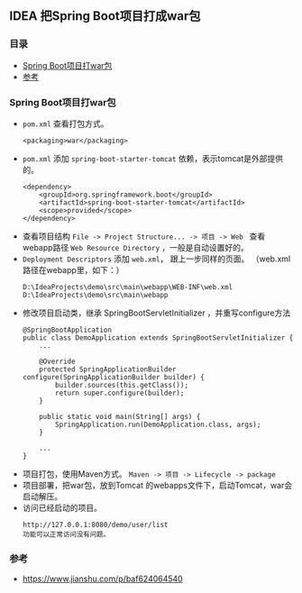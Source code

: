 ## IDEA 把Spring Boot项目打成war包

### 目录
* [Spring Boot项目打war包](#Spring-Boot项目打war包)
* [参考](#参考)

### Spring Boot项目打war包
* `pom.xml` 查看打包方式。
    ```text
    <packaging>war</packaging>
    ```
* `pom.xml` 添加 `spring-boot-starter-tomcat` 依赖，表示tomcat是外部提供的。
    ```text
    <dependency>
        <groupId>org.springframework.boot</groupId>
        <artifactId>spring-boot-starter-tomcat</artifactId>
        <scope>provided</scope>
    </dependency>
    ```
* 查看项目结构 `File -> Project Structure... -> 项目 -> Web `  查看webapp路径 `Web Resource Directory` ，一般是自动设置好的。
* `Deployment Descriptors` 添加 `web.xml`， 跟上一步同样的页面。 （web.xml路径在webapp里，如下：）
    ```text
    D:\IdeaProjects\demo\src\main\webapp\WEB-INF\web.xml
    D:\IdeaProjects\demo\src\main\webapp
    ```
* 修改项目启动类，继承 SpringBootServletInitializer ，并重写configure方法
    ```text
    @SpringBootApplication
    public class DemoApplication extends SpringBootServletInitializer {
        ...
    
        @Override
        protected SpringApplicationBuilder configure(SpringApplicationBuilder builder) {
            builder.sources(this.getClass());
            return super.configure(builder);
        }
    
        public static void main(String[] args) {
            SpringApplication.run(DemoApplication.class, args);
        }
    
        ...
    }
    ```
* 项目打包，使用Maven方式。 `Maven -> 项目 -> Lifecycle -> package`
* 项目部署，把war包，放到Tomcat 的webapps文件下，启动Tomcat，war会启动解压。
* 访问已经启动的项目。
    ```text
    http://127.0.0.1:8080/demo/user/list
    功能可以正常访问没有问题。
    ```
### 参考
* https://www.jianshu.com/p/baf624064540
